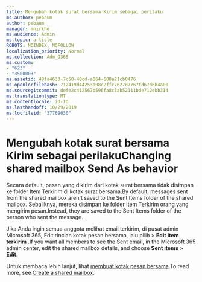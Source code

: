 ```yaml
---
title: Mengubah kotak surat bersama Kirim sebagai perilaku
ms.author: pebaum
author: pebaum
manager: mnirkhe
ms.audience: Admin
ms.topic: article
ROBOTS: NOINDEX, NOFOLLOW
localization_priority: Normal
ms.collection: Adm_O365
ms.custom:
- "623"
- "3500003"
ms.assetid: 49fa4633-7c50-40cd-a064-608a21cb0476
ms.openlocfilehash: 712419d44253a08c2ffc7627d7767fd67d6b4a00
ms.sourcegitcommit: defe2c412567b596fa8c3ab52111bde712ebb314
ms.translationtype: MT
ms.contentlocale: id-ID
ms.lasthandoff: 10/29/2019
ms.locfileid: "37769630"
---
```

# <a name="changing-shared-mailbox-send-as-behavior"></a><span data-ttu-id="3ee82-102">Mengubah kotak surat bersama Kirim sebagai perilaku</span><span class="sxs-lookup"><span data-stu-id="3ee82-102">Changing shared mailbox Send As behavior</span></span>

<span data-ttu-id="3ee82-103">Secara default, pesan yang dikirim dari kotak surat bersama tidak disimpan ke folder Item Terkirim di kotak surat bersama.</span><span class="sxs-lookup"><span data-stu-id="3ee82-103">By default, messages sent from the shared mailbox aren't saved to the Sent Items folder of the shared mailbox.</span></span> <span data-ttu-id="3ee82-104">Sebaliknya, mereka disimpan ke folder Item Terkirim orang yang mengirim pesan.</span><span class="sxs-lookup"><span data-stu-id="3ee82-104">Instead, they are saved to the Sent Items folder of the person who sent the message.</span></span>
  
<span data-ttu-id="3ee82-105">Jika Anda ingin semua anggota melihat email terkirim, di pusat admin Microsoft 365, Edit rincian kotak pesan bersama, lalu pilih \> **Edit** **item terkirim** .</span><span class="sxs-lookup"><span data-stu-id="3ee82-105">If you want all members to see the Sent email, in the Microsoft 365 admin center, edit the shared mailbox details, and choose **Sent items** \> **Edit**.</span></span>
  
<span data-ttu-id="3ee82-106">Untuk membaca lebih lanjut, lihat [membuat kotak pesan bersama](https://docs.microsoft.com/office365/admin/email/create-a-shared-mailbox).</span><span class="sxs-lookup"><span data-stu-id="3ee82-106">To read more, see [Create a shared mailbox](https://docs.microsoft.com/office365/admin/email/create-a-shared-mailbox).</span></span>
  